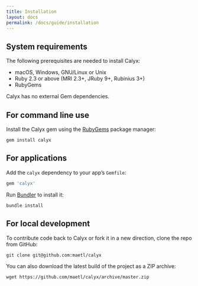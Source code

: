 ```yaml
---
title: Installation
layout: docs
permalink: /docs/guide/installation
---
```


## System requirements

The following prerequisites are needed to install Calyx:

- macOS, Windows, GNU/Linux or Unix
- Ruby 2.3 or above (MRI 2.3+, JRuby 9+, Rubinius 3+)
- RubyGems

Calyx has no external Gem dependencies.

## For command line use

Install the Calyx gem using the [RubyGems](https://rubygems.org) package manager:

```
gem install calyx
```

## For applications

Add the `calyx` dependency to your app’s `Gemfile`:

```ruby
gem 'calyx'
```

Run [Bundler](https://bundler.io/) to install it:

```
bundle install
```

## For local development

To contribute code back to Calyx or fork it in a new direction, clone the repo from GitHub:

```
git clone git@github.com:maetl/calyx
```

You can also download the latest build of the project as a ZIP archive:

```
wget https://github.com/maetl/calyx/archive/master.zip
```
